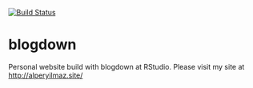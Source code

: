 [![Build Status](https://travis-ci.org/alperyilmaz/blogdown.svg?branch=master)](https://travis-ci.org/alperyilmaz/blogdown)

# blogdown

Personal website build with blogdown at RStudio. Please visit my site at http://alperyilmaz.site/

